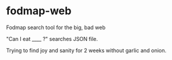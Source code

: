 # fodmap-web
Fodmap search tool for the big, bad web

"Can I eat ____ ?" searches JSON file.

Trying to find joy and sanity for 2 weeks without garlic and onion. 
